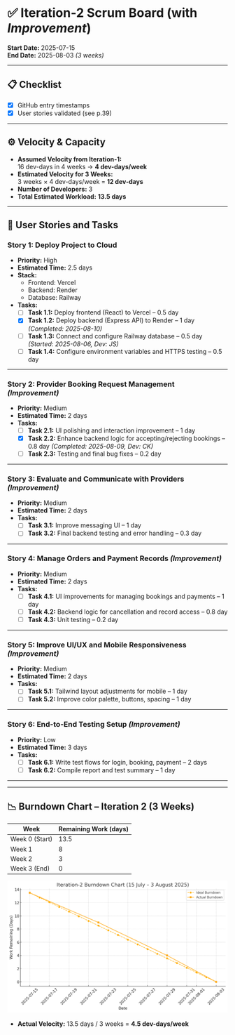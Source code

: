# ✅ Iteration-2 Scrum Board (with *Improvement*)

**Start Date:** 2025-07-15  
**End Date:** 2025-08-03 *(3 weeks)*

---

## 📋 Checklist

- [x] GitHub entry timestamps  
- [x] User stories validated (see p.39)

---

## ⚙️ Velocity & Capacity

- **Assumed Velocity from Iteration-1:**  
  16 dev-days in 4 weeks → **4 dev-days/week**
- **Estimated Velocity for 3 Weeks:**  
  3 weeks × 4 dev-days/week = **12 dev-days**
- **Number of Developers:** 3
- **Total Estimated Workload:** **13.5 days**

---

## 📌 User Stories and Tasks

### **Story 1: Deploy Project to Cloud** 
- **Priority:** High  
- **Estimated Time:** 2.5 days  
- **Stack:**
  - Frontend: Vercel  
  - Backend: Render  
  - Database: Railway
- **Tasks:**
  - [ ] **Task 1.1:** Deploy frontend (React) to Vercel – 0.5 day
  - [x] **Task 1.2:** Deploy backend (Express API) to Render – 1 day *(Completed: 2025-08-10)*
  - [ ] **Task 1.3:** Connect and configure Railway database – 0.5 day *(Started: 2025-08-06, Dev: JS)*
  - [ ] **Task 1.4:** Configure environment variables and HTTPS testing – 0.5 day

---

### **Story 2: Provider Booking Request Management** *(Improvement)*
- **Priority:** Medium  
- **Estimated Time:** 2 days  
- **Tasks:**
  - [ ] **Task 2.1:** UI polishing and interaction improvement – 1 day
  - [x] **Task 2.2:** Enhance backend logic for accepting/rejecting bookings – 0.8 day *(Completed: 2025-08-09, Dev: CK)*
  - [ ] **Task 2.3:** Testing and final bug fixes – 0.2 day

---

### **Story 3: Evaluate and Communicate with Providers** *(Improvement)*
- **Priority:** Medium  
- **Estimated Time:** 2 days  
- **Tasks:**
  - [ ] **Task 3.1:** Improve messaging UI – 1 day
  - [ ] **Task 3.2:** Final backend testing and error handling – 0.3 day

---

### **Story 4: Manage Orders and Payment Records** *(Improvement)*
- **Priority:** Medium  
- **Estimated Time:** 2 days  
- **Tasks:**
  - [ ] **Task 4.1:** UI improvements for managing bookings and payments – 1 day
  - [ ] **Task 4.2:** Backend logic for cancellation and record access – 0.8 day
  - [ ] **Task 4.3:** Unit testing – 0.2 day

---

### **Story 5: Improve UI/UX and Mobile Responsiveness** *(Improvement)*
- **Priority:** Medium  
- **Estimated Time:** 2 days  
- **Tasks:**
  - [ ] **Task 5.1:** Tailwind layout adjustments for mobile – 1 day
  - [ ] **Task 5.2:** Improve color palette, buttons, spacing – 1 day

---

### **Story 6: End-to-End Testing Setup** *(Improvement)*
- **Priority:** Low  
- **Estimated Time:** 3 days  
- **Tasks:**
  - [ ] **Task 6.1:** Write test flows for login, booking, payment – 2 days
  - [ ] **Task 6.2:** Compile report and test summary – 1 day

---


---

## 📉 Burndown Chart – Iteration 2 (3 Weeks)

| Week         | Remaining Work (days) |
|--------------|------------------------|
| Week 0 (Start) | 13.5                  |
| Week 1        | 8                     |
| Week 2        | 3                     |
| Week 3 (End)  | 0                     |

![BurnDown2](ToolsDia/Burndown.jpg)
- **Actual Velocity:** 13.5 days / 3 weeks = **4.5 dev-days/week**
